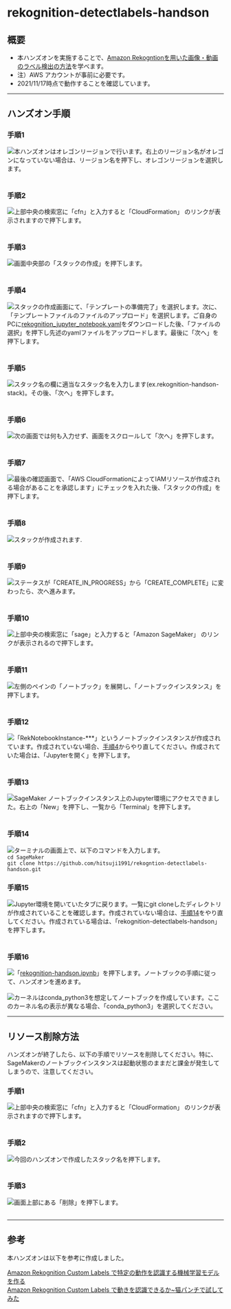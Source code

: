# rekognition-detectlabels-handson
## 概要
* 本ハンズオンを実施することで、[Amazon Rekogntionを用いた画像・動画のラベル検出の方法](./rekognition-handson)を学べます。
* 注）AWS アカウントが事前に必要です。
* 2021/11/17時点で動作することを確認しています。
---
## ハンズオン手順
<a id="no1"></a>
### 手順1
![](media/image1.png)本ハンズオンはオレゴンリージョンで行います。右上のリージョン名がオレゴンになっていない場合は、リージョン名を押下し、オレゴンリージョンを選択します。　　　
<br />
<br />
<a id="no2"></a>
### 手順2
![](media/image2.png)上部中央の検索窓に「cfn」と入力すると「CloudFormation」 のリンクが表示されますので押下します。
<br />
<br />
<a id="no3"></a>
### 手順3
![](media/image3.png)画面中央部の「スタックの作成」を押下します。
<br />
<br />
<a id="no4"></a>
### 手順4
![](media/image4.png)スタックの作成画面にて、「テンプレートの準備完了」を選択します。次に、「テンプレートファイルのファイルのアップロード」を選択します。ご自身のPCに[rekognition_jupyter_notebook.yaml](./rekognition_jupyter_notebook.yaml)をダウンロードした後、「ファイルの選択」を押下し先述のyamlファイルをアップロードします。最後に「次へ」を押下します。
<br />
<br />
<a id="no5"></a>
### 手順5
![](media/image5.png)スタック名の欄に適当なスタック名を入力します(ex.rekognition-handson-stack)。その後、「次へ」を押下します。
<br />
<br />
<a id="no6"></a>
### 手順6
![](media/image6.png)次の画面では何も入力せず、画面をスクロールして「次へ」を押下します。
<br />
<br />
<a id="no7"></a>
### 手順7
![](media/image7.png)最後の確認画面で、「AWS CloudFormationによってIAMリソースが作成される場合があることを承認します」にチェックを入れた後、「スタックの作成」を押下します。
<br />
<br />
<a id="no8"></a>
### 手順8
![](media/image8.png)スタックが作成されます.
<br />
<br />
<a id="no9"></a>
### 手順9
![](media/image9.png)ステータスが「CREATE_IN_PROGRESS」から「CREATE_COMPLETE」に変わったら、次へ進みます。
<br />
<br />
<a id="no10"></a>
### 手順10
![](media/image10.png)上部中央の検索窓に「sage」と入力すると「Amazon SageMaker」 のリンクが表示されるので押下します。
<br />
<br />
<a id="no11"></a>
### 手順11
![](media/image11.png)左側のペインの「ノートブック」を展開し、「ノートブックインスタンス」を押下します。
<br />
<br />
<a id="no12"></a>
### 手順12
![](media/image12.png)「RekNotebookInstance-***」というノートブックインスタンスが作成されています。作成されていない場合、[手順4](#no4)からやり直してください。作成されていた場合は、「Jupyterを開く」を押下します。
<br />
<br />
<a id="no13"></a>
### 手順13
![](media/image13.png)SageMaker ノートブックインスタンス上のJupyter環境にアクセスできました。右上の「New」を押下し、一覧から「Terminal」を押下します。
<br />
<br />
<a id="no14"></a>
### 手順14
![](media/image14.png)ターミナルの画面上で、以下のコマンドを入力します。
<br />
`cd SageMaker`
<br />
`git clone https://github.com/hitsuji1991/rekogntion-detectlabels-handson.git`
<br />

<a id="no15"></a>
### 手順15
![](media/image15.png)Jupyter環境を開いていたタブに戻ります。一覧にgit cloneしたディレクトリが作成されていることを確認します。作成されていない場合は、[手順14](#no14)をやり直してください。作成されている場合は、「rekognition-detectlabels-handson」を押下します。
<br />
<br />

<a id="no16"></a>
### 手順16
![](media/image16.png)「[rekognition-handson.ipynb](./rekognition-handson.ipynb)」を押下します。ノートブックの手順に従って、ハンズオンを進めます。
<br />
<br />
![](media/image17.png)カーネルはconda_python3を想定してノートブックを作成しています。ここのカーネル名の表示が異なる場合、「conda_python3」を選択してください。

---
## リソース削除方法
ハンズオンが終了したら、以下の手順でリソースを削除してください。特に、SageMakerのノートブックインスタンスは起動状態のままだと課金が発生してしまうので、注意してください。

<a id="del_no1"></a>
### 手順1
![](media/image2.png)上部中央の検索窓に「cfn」と入力すると「CloudFormation」 のリンクが表示されますので押下します。
<br />
<br />

<a id="del_no2"></a>
### 手順2
![](media/image18.png)今回のハンズオンで作成したスタック名を押下します。
<br />
<br />
<a id="del_no3"></a>
### 手順3
![](media/image19.png)画面上部にある「削除」を押下します。
<br />
<br />

---
## 参考
本ハンズオンは以下を参考に作成しました。

[Amazon Rekognition Custom Labels で特定の動作を認識する機械学習モデルを作る](https://aws.amazon.com/jp/blogs/news/amazon-rekognition-custom-labels-motion-detect/)
<br />
[Amazon Rekognition Custom Labels で動きを認識できるか~猫パンチで試してみた](https://qiita.com/mariohcat/items/d5b303f161c5f74c4bbc)
